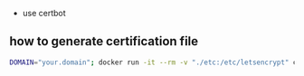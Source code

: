 
+ use certbot

## how to generate certification file

```sh
DOMAIN="your.domain"; docker run -it --rm -v "./etc:/etc/letsencrypt" certbot/certbot certonly --manual --preferred-challenges dns-01 --agree-tos -m knknkn1162@gmail.com -d "*.${DOMAIN}"
```